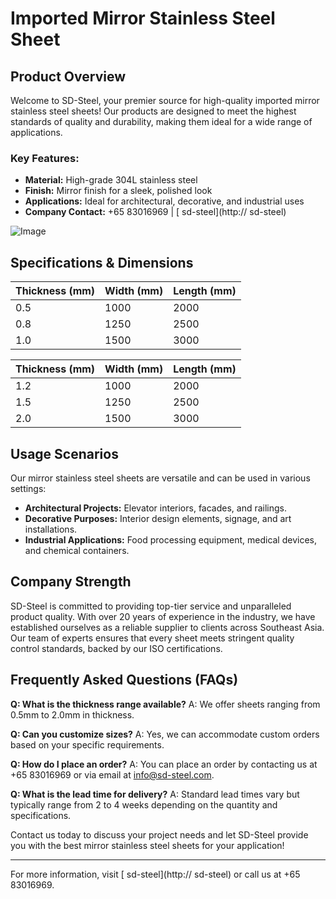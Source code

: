 # Imported Mirror Stainless Steel Sheet

## Product Overview

Welcome to SD-Steel, your premier source for high-quality imported mirror stainless steel sheets! Our products are designed to meet the highest standards of quality and durability, making them ideal for a wide range of applications.

### Key Features:
- **Material:** High-grade 304L stainless steel
- **Finish:** Mirror finish for a sleek, polished look
- **Applications:** Ideal for architectural, decorative, and industrial uses
- **Company Contact:** +65 83016969 | [ sd-steel](http:// sd-steel)

![Image](https://github.com/user-attachments/assets/2567258e-e124-4816-932d-1809bd27ef0b)

## Specifications & Dimensions

| Thickness (mm) | Width (mm) | Length (mm) |
|----------------|------------|-------------|
| 0.5            | 1000       | 2000        |
| 0.8            | 1250       | 2500        |
| 1.0            | 1500       | 3000        |

| Thickness (mm) | Width (mm) | Length (mm) |
|----------------|------------|-------------|
| 1.2            | 1000       | 2000        |
| 1.5            | 1250       | 2500        |
| 2.0            | 1500       | 3000        |

## Usage Scenarios

Our mirror stainless steel sheets are versatile and can be used in various settings:
- **Architectural Projects:** Elevator interiors, facades, and railings.
- **Decorative Purposes:** Interior design elements, signage, and art installations.
- **Industrial Applications:** Food processing equipment, medical devices, and chemical containers.

## Company Strength

SD-Steel is committed to providing top-tier service and unparalleled product quality. With over 20 years of experience in the industry, we have established ourselves as a reliable supplier to clients across Southeast Asia. Our team of experts ensures that every sheet meets stringent quality control standards, backed by our ISO certifications.

## Frequently Asked Questions (FAQs)

**Q: What is the thickness range available?**
A: We offer sheets ranging from 0.5mm to 2.0mm in thickness.

**Q: Can you customize sizes?**
A: Yes, we can accommodate custom orders based on your specific requirements.

**Q: How do I place an order?**
A: You can place an order by contacting us at +65 83016969 or via email at info@sd-steel.com.

**Q: What is the lead time for delivery?**
A: Standard lead times vary but typically range from 2 to 4 weeks depending on the quantity and specifications.

Contact us today to discuss your project needs and let SD-Steel provide you with the best mirror stainless steel sheets for your application!

---

For more information, visit [ sd-steel](http:// sd-steel) or call us at +65 83016969.